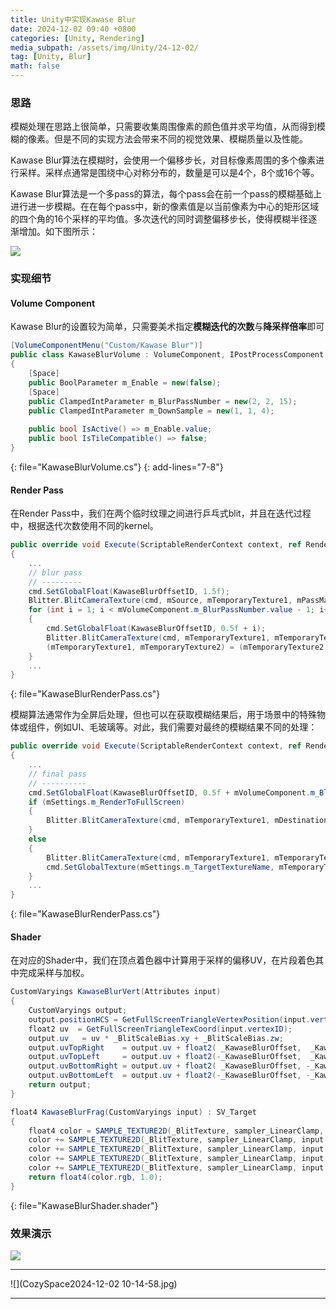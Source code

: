 ```yaml
---
title: Unity中实现Kawase Blur
date: 2024-12-02 09:40 +0800
categories: [Unity, Rendering]
media_subpath: /assets/img/Unity/24-12-02/
tag: [Unity, Blur]
math: false
---
```


### 思路

模糊处理在思路上很简单，只需要收集周围像素的颜色值并求平均值，从而得到模糊的像素。但是不同的实现方法会带来不同的视觉效果、模糊质量以及性能。

Kawase Blur算法在模糊时，会使用一个偏移步长，对目标像素周围的多个像素进行采样。采样点通常是围绕中心对称分布的，数量是可以是4个，8个或16个等。

Kawase Blur算法是一个多pass的算法，每个pass会在前一个pass的模糊基础上进行进一步模糊。在在每个pass中，新的像素值是以当前像素为中心的矩形区域的四个角的16个采样的平均值。多次迭代的同时调整偏移步长，使得模糊半径逐渐增加。如下图所示：

![](figure10-518113.png)

### 实现细节

#### Volume Component

Kawase Blur的设置较为简单，只需要美术指定**模糊迭代的次数**与**降采样倍率**即可

```c#
[VolumeComponentMenu("Custom/Kawase Blur")]
public class KawaseBlurVolume : VolumeComponent, IPostProcessComponent
{
    [Space]
    public BoolParameter m_Enable = new(false);
    [Space]
    public ClampedIntParameter m_BlurPassNumber = new(2, 2, 15);
    public ClampedIntParameter m_DownSample = new(1, 1, 4);
    
    public bool IsActive() => m_Enable.value;
    public bool IsTileCompatible() => false;
}
```
{: file="KawaseBlurVolume.cs"}
{: add-lines="7-8"}

#### Render Pass

在Render Pass中，我们在两个临时纹理之间进行乒乓式blit，并且在迭代过程中，根据迭代次数使用不同的kernel。

```c#
public override void Execute(ScriptableRenderContext context, ref RenderingData renderingData)
{
    ...
    // blur pass
    // ---------
    cmd.SetGlobalFloat(KawaseBlurOffsetID, 1.5f);
    Blitter.BlitCameraTexture(cmd, mSource, mTemporaryTexture1, mPassMaterial, 0);
    for (int i = 1; i < mVolumeComponent.m_BlurPassNumber.value - 1; i++)
    {
        cmd.SetGlobalFloat(KawaseBlurOffsetID, 0.5f + i);
        Blitter.BlitCameraTexture(cmd, mTemporaryTexture1, mTemporaryTexture2, mPassMaterial, 0);
        (mTemporaryTexture1, mTemporaryTexture2) = (mTemporaryTexture2, mTemporaryTexture1);
    }
    ...
}
```
{: file="KawaseBlurRenderPass.cs"}

模糊算法通常作为全屏后处理，但也可以在获取模糊结果后，用于场景中的特殊物体或组件，例如UI、毛玻璃等。对此，我们需要对最终的模糊结果不同的处理：

```c#
public override void Execute(ScriptableRenderContext context, ref RenderingData renderingData)
{
    ...
    // final pass
    // ----------
    cmd.SetGlobalFloat(KawaseBlurOffsetID, 0.5f + mVolumeComponent.m_BlurPassNumber.value - 1);
    if (mSettings.m_RenderToFullScreen)
    {
        Blitter.BlitCameraTexture(cmd, mTemporaryTexture1, mDestination, mPassMaterial, 0);
    }
    else
    {
        Blitter.BlitCameraTexture(cmd, mTemporaryTexture1, mTemporaryTexture2, mPassMaterial, 0);
        cmd.SetGlobalTexture(mSettings.m_TargetTextureName, mTemporaryTexture2);
    }
    ...
}
```
{: file="KawaseBlurRenderPass.cs"}

#### Shader

在对应的Shader中，我们在顶点着色器中计算用于采样的偏移UV，在片段着色其中完成采样与加权。


```glsl
CustomVaryings KawaseBlurVert(Attributes input)
{
    CustomVaryings output;
    output.positionHCS = GetFullScreenTriangleVertexPosition(input.vertexID);
    float2 uv  = GetFullScreenTriangleTexCoord(input.vertexID);
    output.uv   = uv * _BlitScaleBias.xy + _BlitScaleBias.zw;
    output.uvTopRight    = output.uv + float2( _KawaseBlurOffset,  _KawaseBlurOffset) * _BlitTexture_TexelSize.xy;
    output.uvTopLeft     = output.uv + float2(-_KawaseBlurOffset,  _KawaseBlurOffset) * _BlitTexture_TexelSize.xy;
    output.uvBottomRight = output.uv + float2( _KawaseBlurOffset, -_KawaseBlurOffset) * _BlitTexture_TexelSize.xy;
    output.uvBottomLeft  = output.uv + float2(-_KawaseBlurOffset, -_KawaseBlurOffset) * _BlitTexture_TexelSize.xy;
    return output;
}

float4 KawaseBlurFrag(CustomVaryings input) : SV_Target
{
    float4 color = SAMPLE_TEXTURE2D(_BlitTexture, sampler_LinearClamp, input.uv) * 0.2;
    color += SAMPLE_TEXTURE2D(_BlitTexture, sampler_LinearClamp, input.uvTopRight) * 0.2;
    color += SAMPLE_TEXTURE2D(_BlitTexture, sampler_LinearClamp, input.uvTopLeft) * 0.2;
    color += SAMPLE_TEXTURE2D(_BlitTexture, sampler_LinearClamp, input.uvBottomRight) * 0.2;
    color += SAMPLE_TEXTURE2D(_BlitTexture, sampler_LinearClamp, input.uvBottomLeft) * 0.2;
    return float4(color.rgb, 1.0);
}
```
{: file="KawaseBlurShader.shader"}

### 效果演示

![](cozy-space-blu-ui.jpg)

---

![](CozySpace2024-12-02 10-14-58.jpg)

---

